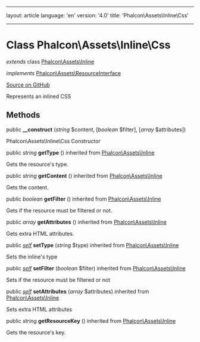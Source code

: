 * * *

layout: article language: 'en' version: '4.0' title: 'Phalcon\Assets\Inline\Css'

* * *

# Class **Phalcon\Assets\Inline\Css**

*extends* class [Phalcon\Assets\Inline](/4.0/en/api/Phalcon_Assets_Inline)

*implements* [Phalcon\Assets\ResourceInterface](/4.0/en/api/Phalcon_Assets_ResourceInterface)

<a href="https://github.com/phalcon/cphalcon/tree/v4.0.0/phalcon/assets/inline/css.zep" class="btn btn-default btn-sm">Source on GitHub</a>

Represents an inlined CSS

## Methods

public **__construct** (*string* $content, [*boolean* $filter], [*array* $attributes])

Phalcon\Assets\Inline\Css Constructor

public *string* **getType** () inherited from [Phalcon\Assets\Inline](/4.0/en/api/Phalcon_Assets_Inline)

Gets the resource's type.

public *string* **getContent** () inherited from [Phalcon\Assets\Inline](/4.0/en/api/Phalcon_Assets_Inline)

Gets the content.

public *boolean* **getFilter** () inherited from [Phalcon\Assets\Inline](/4.0/en/api/Phalcon_Assets_Inline)

Gets if the resource must be filtered or not.

public *array* **getAttributes** () inherited from [Phalcon\Assets\Inline](/4.0/en/api/Phalcon_Assets_Inline)

Gets extra HTML attributes.

public [*self*](/4.0/en/api/Phalcon_Assets_Inline_Css) **setType** (*string* $type) inherited from [Phalcon\Assets\Inline](/4.0/en/api/Phalcon_Assets_Inline)

Sets the inline's type

public [*self*](/4.0/en/api/Phalcon_Assets_Inline_Css) **setFilter** (*boolean* $filter) inherited from [Phalcon\Assets\Inline](/4.0/en/api/Phalcon_Assets_Inline)

Sets if the resource must be filtered or not

public [*self*](/4.0/en/api/Phalcon_Assets_Inline_Css) **setAttributes** (*array* $attributes) inherited from [Phalcon\Assets\Inline](/4.0/en/api/Phalcon_Assets_Inline)

Sets extra HTML attributes

public *string* **getResourceKey** () inherited from [Phalcon\Assets\Inline](/4.0/en/api/Phalcon_Assets_Inline)

Gets the resource's key.